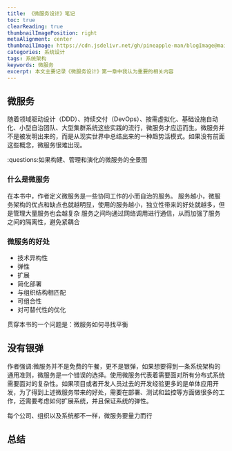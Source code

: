 ```yaml
---
title: 《微服务设计》笔记
toc: true
clearReading: true
thumbnailImagePosition: right
metaAlignment: center
thumbnailImage: https://cdn.jsdelivr.net/gh/pineapple-man/blogImage@main/image/s28626997.jpg
categories: 系统设计
tags: 系统架构
keywords: 微服务
excerpt: 本文主要记录《微服务设计》第一章中我认为重要的相关内容
---
```


## 微服务

随着领域驱动设计（DDD）、持续交付（DevOps）、按需虚拟化、基础设施自动化、小型自治团队、大型集群系统这些实践的流行，微服务才应运而生。微服务并不是被发明出来的，而是从现实世界中总结出来的一种趋势活模式。如果没有前面这些概念，微服务很难出现。

:questions:如果构建、管理和演化的微服务的全景图

### 什么是微服务

在本书中，作者定义微服务是一些协同工作的小而自治的服务。
服务越小，微服务架构的优点和缺点也就越明显，使用的服务越小，独立性带来的好处就越多，但是管理大量服务也会越复杂
服务之间均通过网络调用进行通信，从而加强了服务之间的隔离性，避免紧耦合

### 微服务的好处

- 技术异构性
- 弹性
- 扩展
- 简化部署
- 与组织结构相匹配
- 可组合性
- 对可替代性的优化

贯穿本书的一个问题是：微服务如何寻找平衡

## 没有银弹

作者强调:微服务并不是免费的午餐，更不是银弹，如果想要得到一条系统架构的通用准则，微服务是一个错误的选择。使用微服务代表着需要面对所有分布式系统需要面对的复杂性。如果项目或者开发人员过去的开发经验更多的是单体应用开发，为了得到上述微服务带来的好处，需要在部署、测试和监控等方面做很多的工作，还需要考虑如何扩展系统，并且保证系统的弹性。

每个公司、组织以及系统都不一样，微服务要量力而行

## 总结
